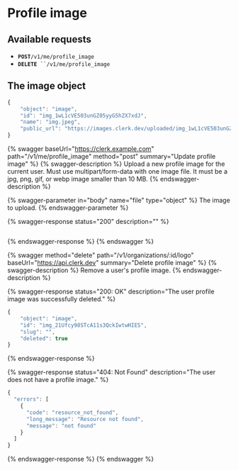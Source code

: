 # Profile image

## Available requests

* **`POST`**`/v1/me/profile_image`
* **`DELETE`**` ``/v1/me/profile_image`

## The image object

```javascript
{
    "object": "image",
    "id": "img_1wL1cVE503unGZ05yyG5hZX7xdJ",
    "name": "img.jpeg",
    "public_url": "https://images.clerk.dev/uploaded/img_1wL1cVE503unGZ05yyG5hZX7xdJ.jpeg"
}
```

{% swagger baseUrl="https://clerk.example.com" path="/v1/me/profile_image" method="post" summary="Update profile image" %}
{% swagger-description %}
Upload a new profile image for the current user.  Must use multipart/form-data with one image file.  It must be a jpg, png, gif, or webp image smaller than 10 MB.
{% endswagger-description %}

{% swagger-parameter in="body" name="file" type="object" %}
The image to upload.
{% endswagger-parameter %}

{% swagger-response status="200" description="" %}
```
```
{% endswagger-response %}
{% endswagger %}

{% swagger method="delete" path="/v1/organizations/:id/logo" baseUrl="https://api.clerk.dev" summary="Delete profile image" %}
{% swagger-description %}
Remove a user's profile image.
{% endswagger-description %}

{% swagger-response status="200: OK" description="The user profile image was successfully deleted." %}
```javascript
{
    "object": "image",
    "id": "img_21Ufcy98STcA11s3QckIwtwHIES",
    "slug": "",
    "deleted": true
}
```
{% endswagger-response %}

{% swagger-response status="404: Not Found" description="The user does not have a profile image." %}
```javascript
{
  "errors": [
    {
      "code": "resource_not_found",
      "long_message": "Resource not found",
      "message": "not found"
    }
  ]
}
```
{% endswagger-response %}
{% endswagger %}
